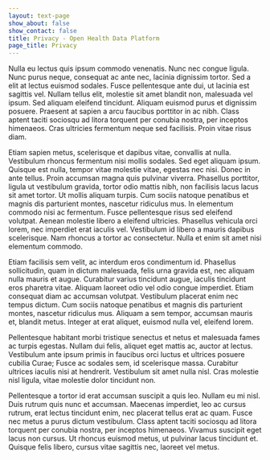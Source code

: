 ```yaml
---
layout: text-page
show_about: false
show_contact: false
title: Privacy - Open Health Data Platform
page_title: Privacy
---
```


Nulla eu lectus quis ipsum commodo venenatis. Nunc nec congue ligula. Nunc purus neque, consequat ac ante nec, lacinia dignissim tortor. Sed a elit at lectus euismod sodales. Fusce pellentesque ante dui, ut lacinia est sagittis vel. Nullam tellus elit, molestie sit amet blandit non, malesuada vel ipsum. Sed aliquam eleifend tincidunt. Aliquam euismod purus et dignissim posuere. Praesent at sapien a arcu faucibus porttitor in ac nibh. Class aptent taciti sociosqu ad litora torquent per conubia nostra, per inceptos himenaeos. Cras ultricies fermentum neque sed facilisis. Proin vitae risus diam.

Etiam sapien metus, scelerisque et dapibus vitae, convallis at nulla. Vestibulum rhoncus fermentum nisi mollis sodales. Sed eget aliquam ipsum. Quisque est nulla, tempor vitae molestie vitae, egestas nec nisi. Donec in ante tellus. Proin accumsan magna quis pulvinar viverra. Phasellus porttitor, ligula ut vestibulum gravida, tortor odio mattis nibh, non facilisis lacus lacus sit amet tortor. Ut mollis aliquam turpis. Cum sociis natoque penatibus et magnis dis parturient montes, nascetur ridiculus mus. In elementum commodo nisi ac fermentum. Fusce pellentesque risus sed eleifend volutpat. Aenean molestie libero a eleifend ultricies. Phasellus vehicula orci lorem, nec imperdiet erat iaculis vel. Vestibulum id libero a mauris dapibus scelerisque. Nam rhoncus a tortor ac consectetur. Nulla et enim sit amet nisi elementum commodo.

Etiam facilisis sem velit, ac interdum eros condimentum id. Phasellus sollicitudin, quam in dictum malesuada, felis urna gravida est, nec aliquam nulla mauris et augue. Curabitur varius tincidunt augue, iaculis tincidunt eros pharetra vitae. Aliquam laoreet odio vel odio congue imperdiet. Etiam consequat diam ac accumsan volutpat. Vestibulum placerat enim nec tempus dictum. Cum sociis natoque penatibus et magnis dis parturient montes, nascetur ridiculus mus. Aliquam a sem tempor, accumsan mauris et, blandit metus. Integer at erat aliquet, euismod nulla vel, eleifend lorem.

Pellentesque habitant morbi tristique senectus et netus et malesuada fames ac turpis egestas. Nullam dui felis, aliquet eget mattis ac, auctor at lectus. Vestibulum ante ipsum primis in faucibus orci luctus et ultrices posuere cubilia Curae; Fusce ac sodales sem, id scelerisque massa. Curabitur ultrices iaculis nisi at hendrerit. Vestibulum sit amet nulla nisl. Cras molestie nisl ligula, vitae molestie dolor tincidunt non.

Pellentesque a tortor id erat accumsan suscipit a quis leo. Nullam eu mi nisl. Duis rutrum quis nunc et accumsan. Maecenas imperdiet, leo ac cursus rutrum, erat lectus tincidunt enim, nec placerat tellus erat ac quam. Fusce nec metus a purus dictum vestibulum. Class aptent taciti sociosqu ad litora torquent per conubia nostra, per inceptos himenaeos. Vivamus suscipit eget lacus non cursus. Ut rhoncus euismod metus, ut pulvinar lacus tincidunt et. Quisque felis libero, cursus vitae sagittis nec, laoreet vel metus.
